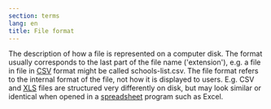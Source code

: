 ```yaml
---
section: terms
lang: en
title: File format
---
```


The description of how a file is represented on a computer disk. The format usually corresponds to the last part of the file name ('extension'), e.g. a file in file in [CSV](/glossary/en/terms/csv/) format might be called schools-list.csv. The file format refers to the internal format of the file, not how it is displayed to users. E.g. CSV and [XLS](/glossary/en/terms/xls) files are structured very differently on disk, but may look similar or identical when opened in a [spreadsheet](/glossary/en/terms/spreadsheet/) program such as Excel.
